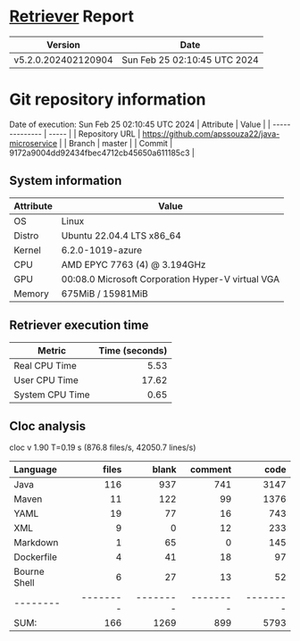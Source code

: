 # [Retriever](https://github.com/PalladioSimulator/Palladio-ReverseEngineering-Retriever) Report
| Version | Date |
| ------- | ---- |
| v5.2.0.202402120904 | Sun Feb 25 02:10:45 UTC 2024 |

# Git repository information
Date of execution: Sun Feb 25 02:10:45 UTC 2024
|    Attribute   | Value |
| -------------- | ----- |
| Repository URL | https://github.com/apssouza22/java-microservice |
| Branch         | master |
| Commit         | 9172a9004dd92434fbec4712cb45650a611185c3 |


## System information
| Attribute | Value |
| --------- | ----- |
| OS | Linux  |
| Distro | Ubuntu 22.04.4 LTS x86_64  |
| Kernel | 6.2.0-1019-azure  |
| CPU | AMD EPYC 7763 (4) @ 3.194GHz  |
| GPU | 00:08.0 Microsoft Corporation Hyper-V virtual VGA  |
| Memory | 675MiB / 15981MiB  |

## Retriever execution time
| Metric | Time (seconds) |
| --- | ---: |
| Real CPU Time | 5.53 |
| User CPU Time | 17.62 |
| System CPU Time | 0.65 |
<!--
Explainations:
- __Real CPU Time__: actual time the command has run (can be less than total time spent in user and system mode for multi-threaded processes)
- __User CPU Time__: time the command has spent running in user mode
- __System CPU Time__: time the command has spent running in system or kernel mode
-->

## Cloc analysis
cloc v 1.90  T=0.19 s (876.8 files/s, 42050.7 lines/s)

Language|files|blank|comment|code
:-------|-------:|-------:|-------:|-------:
Java|116|937|741|3147
Maven|11|122|99|1376
YAML|19|77|16|743
XML|9|0|12|233
Markdown|1|65|0|145
Dockerfile|4|41|18|97
Bourne Shell|6|27|13|52
--------|--------|--------|--------|--------
SUM:|166|1269|899|5793
